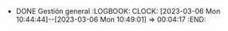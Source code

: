 - DONE Gestión general
  :LOGBOOK:
  CLOCK: [2023-03-06 Mon 10:44:44]--[2023-03-06 Mon 10:49:01] =>  00:04:17
  :END: